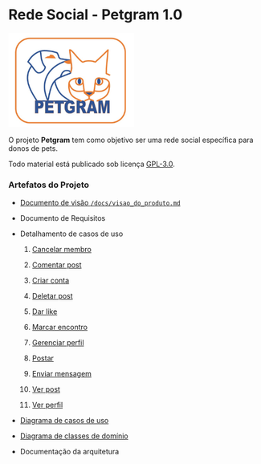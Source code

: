 # Rede Social - Petgram 1.0

<img src="./images/logo.jpeg" alt="PetGram" width="250"/>

O projeto __Petgram__ tem como objetivo ser uma rede social específica para donos de pets.

Todo material está publicado sob licença [GPL-3.0](https://www.gnu.org/licenses/quick-guide-gplv3.pt-br.html).


### Artefatos do Projeto
* [Documento de visão `/docs/visao_do_produto.md`](./docs/visao_do_produto.md)

* Documento de Requisitos

* Detalhamento de casos de uso 

    1. [Cancelar membro](./docs/casos_de_uso/ucd_cancel_member.md)

    2. [Comentar post](./docs/casos_de_uso/ucd_comment_posts.md)

    3. [Criar conta](./docs/casos_de_uso/ucd_create_account.md)

    4. [Deletar post](./docs/casos_de_uso/ucd_delete_post.md)

    5. [Dar like](./docs/casos_de_uso/ucd_like_posts.md)

    6. [Marcar encontro](./docs/casos_de_uso/ucd_make_date.md)

    7. [Gerenciar perfil](./docs/casos_de_uso/ucd_manage_profile.md)

    8. [Postar](./docs/casos_de_uso/ucd_post.md)

    9. [Enviar mensagem](./docs/casos_de_uso/ucd_send_message.md)

    10. [Ver post](./docs/casos_de_uso/ucd_view_post.md)

    11. [Ver perfil](./docs/casos_de_uso/ucd_view_profile.md)


* [Diagrama de casos de uso](./diagramas/Diagrama_casos_de_uso.png)

* [Diagrama de classes de domínio](./diagramas/Diagrama_classes_dominio.png)

* Documentação da arquitetura
